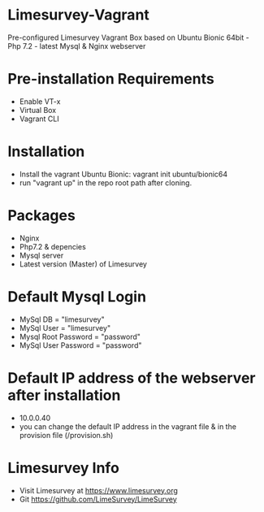 # Limesurvey-Vagrant
Pre-configured Limesurvey Vagrant Box based on Ubuntu Bionic 64bit - Php 7.2 - latest Mysql & Nginx webserver

# Pre-installation Requirements
- Enable VT-x
- Virtual Box
- Vagrant CLI

# Installation
- Install the vagrant Ubuntu Bionic: vagrant init ubuntu/bionic64
- run "vagrant up" in the repo root path after cloning.

# Packages 
- Nginx 
- Php7.2 & depencies
- Mysql server
- Latest version (Master) of Limesurvey 

# Default Mysql Login
- MySql DB = "limesurvey"
- MySql User = "limesurvey"
- Mysql Root Password = "password"
- MySql User Password = "password"

# Default IP address of the webserver after installation
- 10.0.0.40
- you can change the default IP address in the vagrant file & in the provision file (/provision.sh)

# Limesurvey Info
- Visit Limesurvey at https://www.limesurvey.org
- Git https://github.com/LimeSurvey/LimeSurvey
